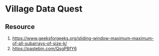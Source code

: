 # Village Data Quest
## Resource
1. https://www.geeksforgeeks.org/sliding-window-maximum-maximum-of-all-subarrays-of-size-k/
2. https://pastebin.com/QsgPBfY6
